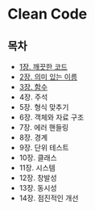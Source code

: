 # Clean Code

## 목차
- [1장. 깨끗한 코드](./contents/chapter01.md)
- [2장. 의미 있는 이름](./contents/chapter02.md)
- [3장. 함수](./contents/chapter03.md)
- 4장. 주석
- 5장. 형식 맞추기
- 6장. 객체와 자료 구조
- 7장. 에러 핸들링
- 8장. 경계
- 9장. 단위 테스트
- 10장. 클래스
- 11장. 시스템
- 12장. 창발성
- 13장. 동시성
- 14장. 점진적인 개선